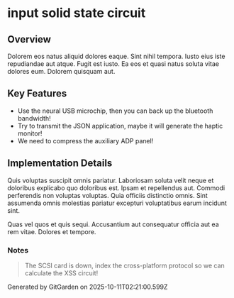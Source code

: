 # input solid state circuit

## Overview
Dolorem eos natus aliquid dolores eaque. Sint nihil tempora. Iusto eius iste repudiandae aut atque. Fugit est iusto. Ea eos et quasi natus soluta vitae dolores eum. Dolorem quisquam aut.

## Key Features
- Use the neural USB microchip, then you can back up the bluetooth bandwidth!
- Try to transmit the JSON application, maybe it will generate the haptic monitor!
- We need to compress the auxiliary ADP panel!

## Implementation Details
Quis voluptas suscipit omnis pariatur. Laboriosam soluta velit neque et doloribus explicabo quo doloribus est. Ipsam et repellendus aut. Commodi perferendis non voluptas voluptas. Quia officiis distinctio omnis. Sint assumenda omnis molestias pariatur excepturi voluptatibus earum incidunt sint.
 Quas vel quos et quis sequi. Accusantium aut consequatur officia aut ea rem vitae. Dolores et tempore.

### Notes
> The SCSI card is down, index the cross-platform protocol so we can calculate the XSS circuit!

Generated by GitGarden on 2025-10-11T02:21:00.599Z
